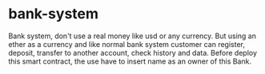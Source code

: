 # bank-system
Bank system, don't use a real money like usd or any currency. But using an ether as a currency and like normal bank system customer can register, deposit, transfer to another account, check history and data. Before deploy this smart contract, the use have to insert name as an owner of this Bank. 
